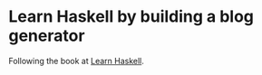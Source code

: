 # Learn Haskell by building a blog generator

Following the book at [Learn Haskell](https://learn-haskell.blog).
